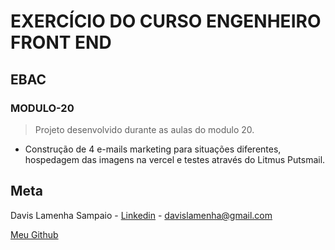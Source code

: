 # EXERCÍCIO DO CURSO ENGENHEIRO FRONT END

## EBAC

### MODULO-20

> Projeto desenvolvido durante as aulas do modulo 20.

- Construção de 4 e-mails marketing para situações diferentes, hospedagem das imagens na vercel e testes através do Litmus Putsmail.

## Meta

Davis Lamenha Sampaio - [Linkedin](https://www.linkedin.com/in/davislamenha/) - davislamenha@gmail.com

[Meu Github](https://github.com/davislamenha)
